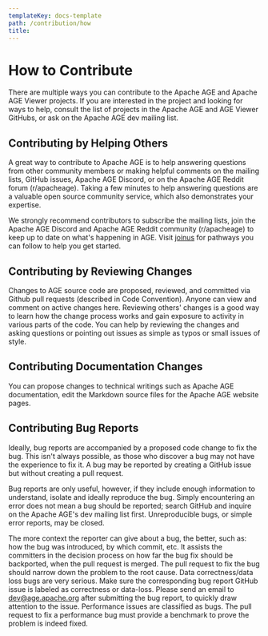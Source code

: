 ```yaml
---
templateKey: docs-template
path: /contribution/how
title:
---
```

<div class="HowToContirbute">

# How to Contribute
There are multiple ways you can contribute to the Apache AGE and Apache AGE Viewer projects. If you are interested in the project and looking for ways to help, consult the list of projects in the Apache AGE and AGE Viewer GitHubs, or ask on the Apache AGE dev mailing list. 

## Contributing by Helping Others
A great way to contribute to Apache AGE is to help answering questions from other community members or making helpful comments on the mailing lists, GitHub issues, Apache AGE Discord, or on the Apache AGE Reddit forum (r/apacheage). Taking a few minutes to help answering questions are a valuable open source community service, which also demonstrates your expertise.  

We strongly recommend contributors to subscribe the mailing lists, join the Apache AGE Discord and Apache AGE Reddit community (r/apacheage) to keep up to date on what's happening in AGE. Visit [joinus](https://age.apache.org/joinus) for pathways you can follow to help you get started.   

## Contributing by Reviewing Changes
Changes to AGE source code are proposed, reviewed, and committed via Github pull requests (described in Code Convention). Anyone can view and comment on active changes here. Reviewing others' changes is a good way to learn how the change process works and gain exposure to activity in various parts of the code. You can help by reviewing the changes and asking questions or pointing out issues as simple as typos or small issues of style.

## Contributing Documentation Changes
You can propose changes to technical writings such as Apache AGE documentation, edit the Markdown source files for the Apache AGE website pages. 

## Contributing Bug Reports
Ideally, bug reports are accompanied by a proposed code change to fix the bug. This isn't always possible, as those who discover a bug may not have the experience to fix it. A bug may be reported by creating a GitHub issue but without creating a pull request. 

Bug reports are only useful, however, if they include enough information to understand, isolate and ideally reproduce the bug. Simply encountering an error does not mean a bug should be reported; search GitHub and inquire on the Apache AGE's dev mailing list first. Unreproducible bugs, or simple error reports, may be closed. 

The more context the reporter can give about a bug, the better, such as: how the bug was introduced, by which commit, etc. It assists the committers in the decision process on how far the bug fix should be backported, when the pull request is merged. The pull request to fix the bug should narrow down the problem to the root cause. Data correctness/data loss bugs are very serious. Make sure the corresponding bug report GitHub issue is labeled as correctness or data-loss. Please send an email to dev@age.apache.org after submitting the bug report, to quickly draw attention to the issue. Performance issues are classified as bugs. The pull request to fix a performance bug must provide a benchmark to prove the problem is indeed fixed.

</div>
